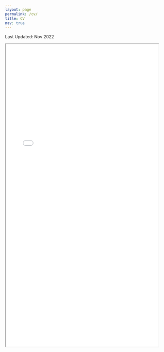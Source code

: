```yaml
---
layout: page
permalink: /cv/
title: CV
nav: true
---
```


Last Updated: Nov 2022
<iframe src="/assets/pdf/resume_Fall2022.pdf#toolbar=0" width="100%" height="1000px"> </iframe>
